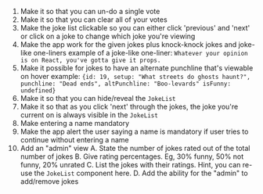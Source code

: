 1. Make it so that you can un-do a single vote
2. Make it so that you can clear all of your votes
3. Make the joke list clickable so you can either click 'previous' and 'next' or click on a joke to change which joke you're viewing
4. Make the app work for the given jokes plus knock-knock jokes and joke-like one-liners
   example of a joke-like one-liner: `Whatever your opinion is on React, you've gotta give it props.`
5. Make it possible for jokes to have an alternate punchline that's viewable on hover
   example: `{id: 19, setup: "What streets do ghosts haunt?", punchline: "Dead ends", altPunchline: "Boo-levards" isFunny: undefined}`
6. Make it so that you can hide/reveal the `JokeList`
7. Make it so that as you click 'next' through the jokes, the joke you're current on is always visible in the `JokeList`
8. Make entering a name mandatory
9. Make the app alert the user saying a name is mandatory if user tries to continue without entering a name
10. Add an "admin" view
    A. State the number of jokes rated out of the total number of jokes
    B. Give rating percentages. Eg, 30% funny, 50% not funny, 20% unrated
    C. List the jokes with their ratings. Hint, you can re-use the `JokeList` component here.
    D. Add the ability for the "admin" to add/remove jokes
